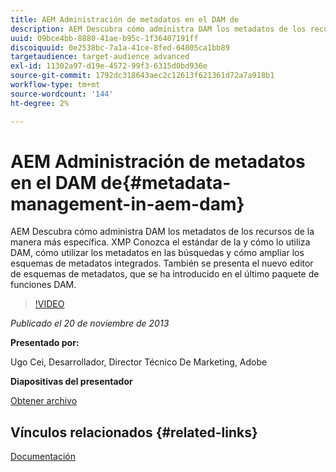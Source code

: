 ```yaml
---
title: AEM Administración de metadatos en el DAM de
description: AEM Descubra cómo administra DAM los metadatos de los recursos de la manera más específica. XMP Conozca el estándar de la y cómo lo utiliza DAM, cómo utilizar los metadatos en las búsquedas y cómo ampliar los esquemas de metadatos integrados. También se presenta el nuevo editor de esquemas de metadatos, que se ha introducido en el último paquete de funciones DAM.
uuid: 09bce4bb-8880-41ae-b95c-1f36407191ff
discoiquuid: 0e2538bc-7a1a-41ce-8fed-64805ca1bb89
targetaudience: target-audience advanced
exl-id: 11302a97-d19e-4572-99f3-6315d0bd936e
source-git-commit: 1792dc318643aec2c12613f621361d72a7a918b1
workflow-type: tm+mt
source-wordcount: '144'
ht-degree: 2%

---
```


# AEM Administración de metadatos en el DAM de{#metadata-management-in-aem-dam}

AEM Descubra cómo administra DAM los metadatos de los recursos de la manera más específica. XMP Conozca el estándar de la y cómo lo utiliza DAM, cómo utilizar los metadatos en las búsquedas y cómo ampliar los esquemas de metadatos integrados. También se presenta el nuevo editor de esquemas de metadatos, que se ha introducido en el último paquete de funciones DAM.

>[!VIDEO](https://video.tv.adobe.com/v/19524/?quality=9)

*Publicado el 20 de noviembre de 2013*

**Presentado por:**

Ugo Cei, Desarrollador, Director Técnico De Marketing, Adobe

**Diapositivas del presentador**

[Obtener archivo](assets/metadata-management-in-aem-dam.pdf)

## Vínculos relacionados {#related-links}

[Documentación](https://docs.adobe.com/content/docs/en/cq/5-6-1/dam/metadata_for_digitalassetmanagement.html)
